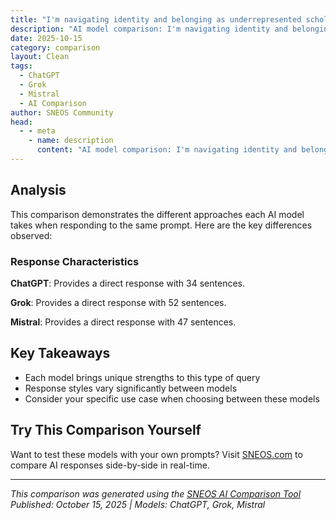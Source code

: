 ```yaml
---
title: "I'm navigating identity and belonging as underrepresented scholar. Help me: 1) Find community among others with shared identities"
description: "AI model comparison: I'm navigating identity and belonging as underrepresented scholar. Help me: 1) Find community among ..."
date: 2025-10-15
category: comparison
layout: Clean
tags:
  - ChatGPT
  - Grok
  - Mistral
  - AI Comparison
author: SNEOS Community
head:
  - - meta
    - name: description
      content: "AI model comparison: I'm navigating identity and belonging as underrepresented scholar. Help me: 1) Find community among others with shared i..."
---
```


<ChatComparison
  title="I'm navigating identity and belonging as underrepresented scholar. Help me: 1) Find community among others with shared identities"
  prompt="I'm navigating identity and belonging as underrepresented scholar. Help me: 1) Find community among others with shared identities"
  :responses='{"ChatGPT": "Finding community among others with shared identities, especially as an underrepresented scholar, can significantly enrich your academic experience and provide support. Here are some strategies and resources you might consider:\n\n1. **Professional Organizations**: Many fields have professional organizations focused on diversity and inclusion. Membership can connect you with other scholars who share your identity. Examples include:\n   - **National Society of Black Engineers (NSBE)**\n   - **Society for Advancement of Chicanos/Hispanics and Native Americans in Science (SACNAS)**\n   - **Asian American Scholars Forum**\n   - **Association for Women in Science (AWIS)**\n\n2. **Campus Resources**: Check if your institution has offices dedicated to supporting underrepresented groups, such as:\n   - **Diversity and Inclusion Offices**\n   - **Cultural Centers**: Many universities have centers for specific communities (e.g., Black Student Union, LGBTQ\u002B Resource Center).\n   - **Graduate Student Organizations**: Look for graduate student groups focused on diversity or specific cultural identities.\n\n3. **Networking Events and Conferences**: Attend conferences and workshops that focus on diversity in academia. These events often include networking sessions where you can meet like-minded individuals.\n\n4. **Online Communities**: There are numerous online platforms where you can connect with scholars from underrepresented backgrounds:\n   - **Social Media**: Platforms like Twitter are great for finding communities and discussions related to your field and identity.\n   - **LinkedIn Groups**: Join groups focused on diversity in academia or your specific field.\n   - **Facebook Groups**: Look for groups centered around identity and academic support.\n\n5. **Mentorship Programs**: Seek out mentorship programs that focus on diversity in your field. Having a mentor who shares your experiences can provide invaluable guidance and connection.\n\n6. **Workshops and Panels**: Participate in or attend workshops and panels that discuss identity, inclusion, and diversity in academia. These can provide both support and networking opportunities.\n\n7. **Peer Support Groups**: Form or join a peer support group with other scholars who have similar backgrounds. This can create a safe space to share experiences and challenges.\n\n8. **Academic Journals and Publications**: Look for journals that focus on diversity in education and share works by underrepresented scholars. This can also help you connect with authors and researchers in your field.\n\n9. **Local Community Engagement**: Get involved with local community organizations that align with your identity. This can broaden your network and provide community support outside of academia.\n\n10. **Utilize University Resources**: Many universities have resources such as academic advisors, mentorship programs, and student unions dedicated to supporting underrepresented students.\n\nBy actively seeking these opportunities, you\u0027ll be able to build a supportive community that validates your experiences while also providing professional connections and growth.", "Grok": "### Understanding Your Journey\nAs an underrepresented scholar, navigating identity and belonging can feel isolating, but building connections with others who share similar experiences is a powerful step. You\u0027re not alone\u2014many organizations, networks, and platforms are designed to foster these communities. Below, I\u0027ll outline practical ways to find and engage with them, focusing on academic, professional, and online spaces. Start small: identify one or two that resonate most with your identities (e.g., race, ethnicity, gender, sexuality, disability, or socioeconomic background), and reach out.\n\n### 1. Academic and Professional Organizations\nThese groups often host events, mentorship programs, and conferences tailored to underrepresented voices in academia and research.\n\n- **Discipline-Specific Networks**: Look for affinity groups within your field. For example:\n  - In STEM: Society of Black Engineers (NSBE) or Women in Science and Engineering (WISE) chapters.\n  - In humanities/social sciences: National Association of Black Journalists (NABJ) or Latinx Scholars in Global Studies.\n  - Search tip: Use Google or your university\u0027s career center with terms like \u0022[your field] underrepresented scholars network.\u0022\n\n- **Broader Scholarly Associations**:\n  - **American Association of University Women (AAUW)**: Supports women scholars through fellowships and local branches.\n  - **National Center for Faculty Development \u0026 Diversity (NCFDD)**: Offers mentorship and resources for underrepresented faculty; many universities provide free access.\n  - **Modern Language Association (MLA) Allies for Education**: Focuses on LGBTQ\u002B scholars in humanities.\n  - How to join: Check their websites for membership (often low-cost for students/early-career folks) and upcoming webinars or regional meetups.\n\n- **University-Affiliated Groups**: If you\u0027re in academia, connect via your institution\u0027s:\n  - Cultural centers (e.g., Black Student Union, Latinx Center).\n  - Graduate student associations for underrepresented minorities.\n  - Tip: Email your department chair or diversity office for introductions.\n\n### 2. Online Communities and Platforms\nDigital spaces are accessible and low-pressure for initial connections.\n\n- **Social Media and Forums**:\n  - **Twitter/X or LinkedIn Groups**: Follow hashtags like #UnderrepresentedScholars, #MinorityInAcademia, or #BlackInSTEM. Join groups like \u0022Scholars of Color\u0022 on LinkedIn.\n  - **Reddit**: Subreddits such as r/GradSchool, r/academia, r/BlackPeopleTwitter (for broader identity discussions), or r/latinx for specific threads on scholarly belonging.\n  - **Discord Servers**: Search for academic Discords via platforms like Disboard, using keywords like \u0022underrepresented grad students.\u0022\n\n- **Dedicated Platforms**:\n  - **Black Scholars Index** or **Latinx in Higher Ed**: Databases connecting users to peers and opportunities.\n  - **Scholars Strategy Network**: A hub for social scientists from underrepresented backgrounds to collaborate on policy-relevant research.\n  - **Mentoring Apps**: Try apps like Mentor Collective or Chronus, which match underrepresented scholars with mentors.\n\n### 3. Conferences and Events\nAttending these can spark immediate connections\u2014many offer virtual options and scholarships for underrepresented attendees.\n\n- **Key Events**:\n  - **National Conference on Race \u0026 Ethnicity in American Higher Education (NCORE)**: Annual gathering for scholars discussing identity in academia.\n  - **Creating Connections (C2)**: Focuses on women of color in higher ed.\n  - **Sacramento State Latina/o Faculty \u0026 Staff Association Conference**: Region-specific but open to all.\n  - Field-specific: e.g., Grace Hopper Celebration for women in computing.\n\n- **How to Get Involved**: Apply for travel grants via organizations like the Ford Foundation or your university. Start by volunteering to build networks faster.\n\n### Next Steps and Tips\n- **Prioritize Safety and Authenticity**: Share as much or as little as you\u0027re comfortable with; many groups have moderators for supportive environments.\n- **Build Sustainably**: Aim for 1-2 interactions per week\u2014e.g., attend a virtual meetup or message one person on LinkedIn.\n- **Track Progress**: Journal what feels affirming to refine your search.\n- **Seek Local Resources**: Use tools like Eventbrite or Meetup.com with filters for \u0022academic diversity\u0022 in your area.\n\nIf you share more about your specific identities or field (e.g., STEM vs. social sciences), I can refine these suggestions. You\u0027ve got this\u2014community is out there waiting.", "Mistral": "Navigating identity and belonging as an underrepresented scholar can be challenging, but finding a community with shared identities can provide support, validation, and a sense of belonging. Here are some steps you can take to find such a community:\n\n### 1. **Join Professional Organizations**\nMany professional organizations have subgroups or committees dedicated to supporting underrepresented scholars. Examples include:\n- **American Association for the Advancement of Science (AAAS)**\n- **National Society of Black Engineers (NSBE)**\n- **Society for Advancement of Chicanos/Hispanics and Native Americans in Science (SACNAS)**\n- **Association for Women in Science (AWIS)**\n\n### 2. **Attend Conferences and Workshops**\nConferences and workshops focused on diversity, equity, and inclusion can be excellent places to meet others with shared identities. Look for events that specifically address issues related to underrepresented scholars.\n\n### 3. **Utilize Social Media**\nSocial media platforms like Twitter, LinkedIn, and Facebook have groups and communities for underrepresented scholars. Hashtags like #AcademicTwitter, #BlackInSTEM, #WomenInSTEM, and #LatinxInSTEM can help you find relevant discussions and communities.\n\n### 4. **Connect with University Resources**\nMany universities have offices or centers dedicated to diversity and inclusion. These offices often host events, workshops, and support groups for underrepresented scholars. Examples include:\n- **Office of Diversity and Inclusion**\n- **Multicultural Affairs Office**\n- **Women\u0027s Resource Center**\n\n### 5. **Join or Form a Support Group**\nIf your institution doesn\u0027t have a specific group for underrepresented scholars, consider forming one. Reach out to other scholars who share your identity and organize regular meetings or social events.\n\n### 6. **Engage with Mentorship Programs**\nMentorship programs can connect you with more experienced scholars who share your identity. These mentors can provide guidance, support, and a sense of community.\n\n### 7. **Participate in Online Forums and Communities**\nThere are numerous online forums and communities specifically for underrepresented scholars. Websites like Reddit, Academia.edu, and specialized forums can be valuable resources.\n\n### 8. **Attend Local Meetups and Events**\nLook for local meetups and events focused on diversity and inclusion in academia. Websites like Meetup.com often have groups for underrepresented scholars.\n\n### 9. **Reach Out to Alumni Networks**\nAlumni networks can be a great resource for finding community. Many universities have alumni groups specifically for underrepresented scholars.\n\n### 10. **Engage with Cultural and Identity-Based Organizations**\nOrganizations focused on cultural and identity-based support can provide a sense of community. Examples include:\n- **National Association for the Advancement of Colored People (NAACP)**\n- **National Council of La Raza (NCLR)**\n- **Human Rights Campaign (HRC)**\n\n### 11. **Utilize Online Directories and Databases**\nSome organizations maintain directories or databases of underrepresented scholars. These can be useful for finding individuals with shared identities.\n\n### 12. **Participate in Virtual Communities**\nVirtual communities and online platforms can provide a sense of community, especially if you are in a remote or isolated location. Examples include:\n- **Slack groups for underrepresented scholars**\n- **Discord servers focused on diversity in academia**\n\n### 13. **Engage with Local Community Organizations**\nLocal community organizations focused on diversity and inclusion can provide support and a sense of belonging. Look for organizations in your area that align with your identity.\n\n### 14. **Attend Identity-Based Workshops and Retreats**\nWorkshops and retreats focused on identity and belonging can provide a supportive environment. Look for events that specifically address the experiences of underrepresented scholars.\n\n### 15. **Seek Out Allies and Advocates**\nAllies and advocates within your institution or field can provide support and help you connect with others who share your identity. Reach out to faculty, staff, and peers who are known for their advocacy work.\n\nFinding a community with shared identities can be a transformative experience, providing you with the support and validation needed to thrive in your academic pursuits. Don\u0027t hesitate to reach out and connect with others who understand your experiences."}' published-date="{DateTime.UtcNow:HH:mm}"
/>

## Analysis

This comparison demonstrates the different approaches each AI model takes when responding to the same prompt. Here are the key differences observed:

### Response Characteristics

**ChatGPT**: Provides a direct response with 34 sentences. 

**Grok**: Provides a direct response with 52 sentences. 

**Mistral**: Provides a direct response with 47 sentences. 

## Key Takeaways

- Each model brings unique strengths to this type of query
- Response styles vary significantly between models
- Consider your specific use case when choosing between these models

## Try This Comparison Yourself

Want to test these models with your own prompts? Visit [SNEOS.com](https://sneos.com) to compare AI responses side-by-side in real-time.

---

*This comparison was generated using the [SNEOS AI Comparison Tool](https://sneos.com)*
*Published: October 15, 2025 | Models: ChatGPT, Grok, Mistral*
